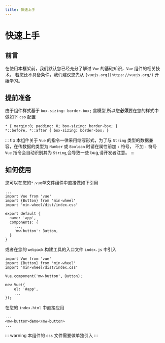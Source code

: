 ```yaml
---
title: 快速上手
---
```


# 快速上手

## 前言
在使用本框架前，我们默认您已经充分了解过 `Vue` 的基础知识，`Vue` 组件的相关技术。
若您还不具备条件，我们建议您先从 `[vuejs.org](https://vuejs.org/)` 开始学习。

## 提前准备
由于组件样式基于 `box-sizing: border-box;` 盒模型,所以您**必须**要在您的样式中做如下 `css` 配置
```
* { margin:0; padding: 0; box-sizing: border-box; }
*::before, *::after { box-sizing: border-box; }
```

::: tip
本组件关于 `Vue` 的指令一律采用缩写形式，为了与 `String` 类型的数据兼容，在传数据的类型为 `Number` 或 `Boolean` 时请在属性前加 `:` 符号，
不加 `:` 符号 `Vue` 指令会自动识别其为 `String`,会导致一些 bug,请开发者注意。
:::

## 如何使用
您可以在您的`*.vue`单文件组件中直接做如下引用
```
...
import Vue from 'vue'
import {Button} from 'min-wheel'
import 'min-wheel/dist/index.css'

export default {
  name: 'app',
  components: {
    ...,
    'mw-button': Button,
  }
}
```
或者在您的 `webpack` 构建工具的入口文件 `index.js` 中引入
```
import Vue from 'vue'
import {Button} from 'min-wheel'
import 'min-wheel/dist/index.css'

Vue.component('mw-button', Button);

new Vue({
    el: '#app',
    ...
});
```
在您的 `index.html` 中直接应用
```
...
<mw-button>demo</mw-button>
...
```

::: warning
本组件的 `css` 文件需要做单独引入
:::



